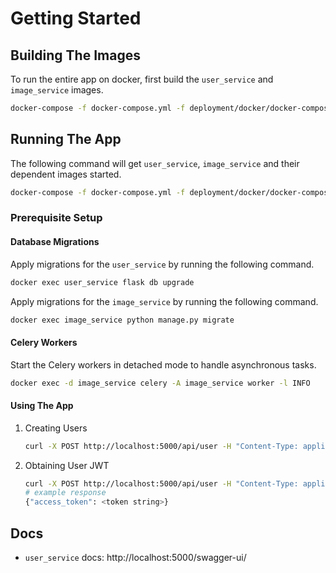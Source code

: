 # Getting Started

## Building The Images
To run the entire app on docker, first build the `user_service` and `image_service` images.

```sh
docker-compose -f docker-compose.yml -f deployment/docker/docker-compose-imageservice.yml -f deployment/docker/docker-compose-userservice.yml build
```

## Running The App
The following command will get `user_service`, `image_service` and their dependent images started.

```sh
docker-compose -f docker-compose.yml -f deployment/docker/docker-compose-imageservice.yml -f deployment/docker/docker-compose-userservice.yml up
```

### Prerequisite Setup
#### Database Migrations
Apply migrations for the `user_service` by running the following command.

```sh
docker exec user_service flask db upgrade
```

Apply migrations for the `image_service` by running the following command.

```sh
docker exec image_service python manage.py migrate
```

#### Celery Workers

Start the Celery workers in detached mode to handle asynchronous tasks.

```sh
docker exec -d image_service celery -A image_service worker -l INFO
```

#### Using The App

1. Creating Users
    ```sh
    curl -X POST http://localhost:5000/api/user -H "Content-Type: application/json" -d '{"username":"joe", "password":"joepassword"}'
    ```

2. Obtaining User JWT
    ```sh
    curl -X POST http://localhost:5000/api/user -H "Content-Type: application/json" -d '{"username":"joe", "password":"joepassword"}'
    # example response
    {"access_token": <token string>}
    ```
## Docs
* `user_service` docs: http://localhost:5000/swagger-ui/

